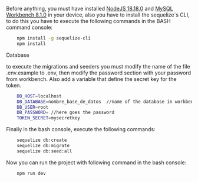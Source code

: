 Before anything, you must have installed [NodeJS 18.18.0](https://nodejs.org/es) and [MySQL Workbench 8.1.0](https://dev.mysql.com/downloads/mysql/) in your device, also you have to install the sequelize´s CLI, to do this
you have to execute the following commands in the  BASH command console:
```bash
	npm install -g sequelize-cli
	npm install
```
Database

to execute the migrations and seeders you must modify the name of the file  .env.example to .env, then modify the password section with your password from workbench.
Also add a variable that define the secret key for the token.

```bash
	DB_HOST=localhost
	DB_DATABASE=nombre_base_de_datos  //name of the database in workbench
	DB_USER=root
	DB_PASSWORD= //here goes the password
    TOKEN_SECRET=mysecretkey
```

Finally in the bash console, execute the following commands:

```bash
	sequelize db:create
	sequelize db:migrate
	sequelize db:seed:all
```

Now you can run the project with following command in the bash console:

```bash
	npm run dev
```